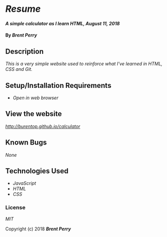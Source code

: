 # _Resume_

#### _A simple calculator as I learn HTML, August 11, 2018_

#### By _**Brent Perry**_

## Description

_This is a very simple website used to reinforce what I've learned in HTML, CSS and Git._

## Setup/Installation Requirements

* _Open in web browser_

## View the website

_http://burentop.github.io/calculator_

## Known Bugs

_None_

## Technologies Used

* _JavaScript_
* _HTML_
* _CSS_

### License

*MIT*

Copyright (c) 2018 **_Brent Perry_**
